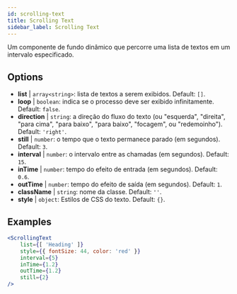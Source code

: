 ```yaml
---
id: scrolling-text
title: Scrolling Text
sidebar_label: Scrolling Text
---
```


Um componente de fundo dinâmico que percorre uma lista de textos em um intervalo especificado.

## Options

* __list__ | `array<string>`: lista de textos a serem exibidos. Default: `[]`.
* __loop__ | `boolean`: indica se o processo deve ser exibido infinitamente. Default: `false`.
* __direction__ | `string`: a direção do fluxo do texto (ou "esquerda", "direita", "para cima", "para baixo", "para baixo", "focagem", ou "redemoinho"). Default: `'right'`.
* __still__ | `number`: o tempo que o texto permanece parado (em segundos). Default: `3`.
* __interval__ | `number`: o intervalo entre as chamadas (em segundos). Default: `15`.
* __inTime__ | `number`: tempo do efeito de entrada (em segundos). Default: `0.6`.
* __outTime__ | `number`: tempo do efeito de saída (em segundos). Default: `1`.
* __className__ | `string`: nome da classe. Default: `''`.
* __style__ | `object`: Estilos de CSS do texto. Default: `{}`.


## Examples

```jsx live
<ScrollingText
    list={[ 'Heading' ]}
    style={{ fontSize: 44, color: 'red' }}
    interval={5}
    inTime={1.2}
    outTime={1.2}
    still={2}
/>
```



